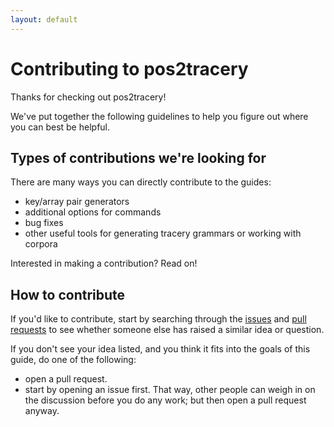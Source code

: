 ```yaml
---
layout: default
---
```


# Contributing to pos2tracery

Thanks for checking out pos2tracery!

We've put together the following guidelines to help you figure out where you can best be helpful.

## Types of contributions we're looking for
There are many ways you can directly contribute to the guides:

* key/array pair generators
* additional options for commands
* bug fixes
* other useful tools for generating tracery grammars or working with corpora

Interested in making a contribution? Read on!

## How to contribute

If you'd like to contribute, start by searching through the [issues](https://github.com/jkirchartz/pos2tracery/issues) and [pull requests](https://github.com/jkirchartz/pos2tracery/pulls) to see whether someone else has raised a similar idea or question.

If you don't see your idea listed, and you think it fits into the goals of this guide, do one of the following:
* open a pull request.
* start by opening an issue first. That way, other people can weigh in on the discussion before you do any work; but then open a pull request anyway.

